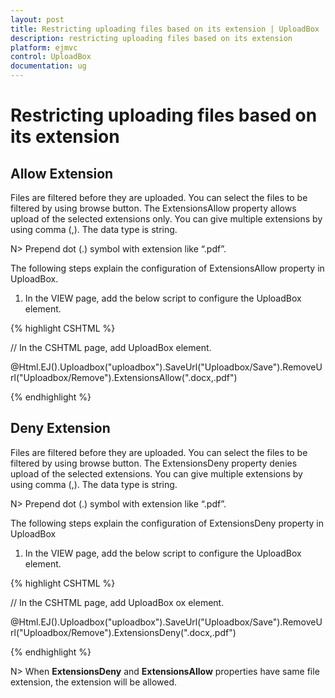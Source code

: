 ```yaml
---
layout: post
title: Restricting uploading files based on its extension | UploadBox | ASP.NET MVC | Syncfusion
description: restricting uploading files based on its extension
platform: ejmvc
control: UploadBox
documentation: ug
---
```


# Restricting uploading files based on its extension

## Allow Extension

Files are filtered before they are uploaded. You can select the files to be filtered by using browse button. The ExtensionsAllow property allows upload of the selected extensions only. You can give multiple extensions by using comma (,).  The data type is string.

N> Prepend dot (.) symbol with extension like “.pdf”.



The following steps explain the configuration of ExtensionsAllow property in UploadBox. 

1. In the VIEW page, add the below script to configure the UploadBox element.



{% highlight CSHTML %}

// In the CSHTML page, add UploadBox element.

@Html.EJ().Uploadbox("uploadbox").SaveUrl("Uploadbox/Save").RemoveUrl("Uploadbox/Remove").ExtensionsAllow(".docx,.pdf")

{% endhighlight %}

## Deny Extension

Files are filtered before they are uploaded. You can select the files to be filtered by using browse button. The ExtensionsDeny property denies upload of the selected extensions. You can give multiple extensions by using comma (,).  The data type is string.

N> Prepend dot (.) symbol with extension like “.pdf”.


The following steps explain the configuration of ExtensionsDeny property in UploadBox

1. In the VIEW page, add the below script to configure the UploadBox element.


{% highlight CSHTML %}

// In the CSHTML page, add UploadBox ox element.

@Html.EJ().Uploadbox("uploadbox").SaveUrl("Uploadbox/Save").RemoveUrl("Uploadbox/Remove").ExtensionsDeny(".docx,.pdf")

{% endhighlight %}

N> When **ExtensionsDeny** and **ExtensionsAllow** properties have same file extension, the extension will be allowed.
